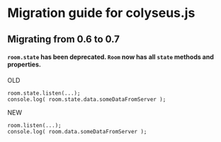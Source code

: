 # Migration guide for colyseus.js

## Migrating from 0.6 to 0.7

#### `room.state` has been deprecated. `Room` now has all `state` methods and properties.

OLD

```
room.state.listen(...);
console.log( room.state.data.someDataFromServer );

```

NEW

```
room.listen(...);
console.log( room.data.someDataFromServer );
```
